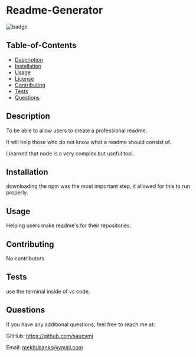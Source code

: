 
  # Readme-Generator

   ![badge](https://img.shields.io/badge/license-ISC-blue)

  ## Table-of-Contents

  * [Description](#description)
  * [Installation](#installation)
  * [Usage](#usage)
  * [License](#license)
  * [Contributing](#contributing)
  * [Tests](#tests)
  * [Questions](#questions)
  
  ## Description

  To be able to allow users to create a professional readme.

  It will help those who do not know what a readme should consist of.

  I learned that node is a very complex but useful tool.

  ## Installation

  downloading the npm was the most important step, it allowed for this to run properly.

  ## Usage

  Helping users make readme's for their repositories.

  ## Contributing

  No contributors

  ## Tests

  use the terminal inside of vs code.

  ## Questions

  If you have any additional questions, feel free to reach me at:

  GitHub: https://github.com/saucymj

 Email: mekhi.banks@ymail.com




